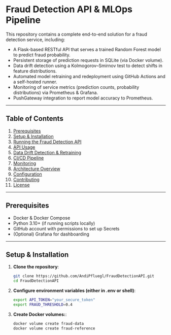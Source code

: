 # Fraud Detection API & MLOps Pipeline

This repository contains a complete end-to-end solution for a fraud detection service, including:

- A Flask-based RESTful API that serves a trained Random Forest model to predict fraud probability.  
- Persistent storage of prediction requests in SQLite (via Docker volume).  
- Data drift detection using a Kolmogorov–Smirnov test to detect shifts in feature distributions.  
- Automated model retraining and redeployment using GitHub Actions and a self-hosted runner.  
- Monitoring of service metrics (prediction counts, probability distributions) via Prometheus & Grafana.  
- PushGateway integration to report model accuracy to Prometheus.

---

## Table of Contents

1. [Prerequisites](#prerequisites)  
2. [Setup & Installation](#setup--installation)  
3. [Running the Fraud Detection API](#running-the-fraud-detection-api)  
4. [API Usage](#api-usage)  
5. [Data Drift Detection & Retraining](#data-drift-detection--retraining)  
6. [CI/CD Pipeline](#cicd-pipeline)  
7. [Monitoring](#monitoring)  
8. [Architecture Overview](#architecture-overview)  
9. [Configuration](#configuration)  
10. [Contributing](#contributing)  
11. [License](#license)  

---

## Prerequisites

- Docker & Docker Compose  
- Python 3.10+ (if running scripts locally)  
- GitHub account with permissions to set up Secrets  
- (Optional) Grafana for dashboarding  

---

## Setup & Installation

1. **Clone the repository**:

   ```bash
   git clone https://github.com/AndiPfluegl/FraudDetectionAPI.git
   cd FraudDetectionAPI

2. **Configure environment variables (either in .env or shell)**:

   ```bash
   export API_TOKEN="your_secure_token"
   export FRAUD_THRESHOLD=0.4

3. **Create Docker volumes:**:

   ```bash
   docker volume create fraud-data
   docker volume create fraud-reference

   
